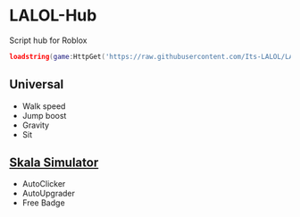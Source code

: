 # LALOL-Hub
Script hub for Roblox

```lua
loadstring(game:HttpGet('https://raw.githubusercontent.com/Its-LALOL/LALOL-Hub/main/.lua'))()
```
## Universal
- Walk speed
- Jump boost
- Gravity
- Sit
## [Skala Simulator](https://www.roblox.com/games/10972284553/Skala-Simulator)
- AutoClicker
- AutoUpgrader
- Free Badge
